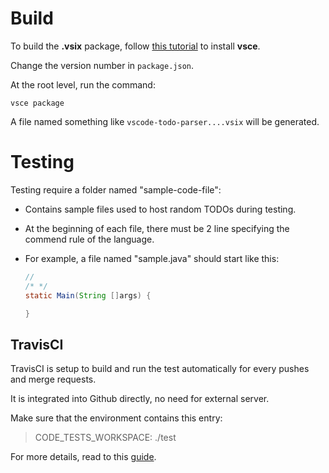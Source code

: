 # Build
To build the __.vsix__ package, follow [this tutorial](https://code.visualstudio.com/docs/tools/vscecli) to install __vsce__.

Change the version number in `package.json`.

At the root level, run the command:
```shell
vsce package
```

A file named something like `vscode-todo-parser....vsix` will be generated.

# Testing

Testing require a folder named "sample-code-file":
- Contains sample files used to host random TODOs during testing.
- At the beginning of each file, there must be 2 line specifying the commend rule of the language. 
- For example, a file named "sample.java" should start like this:

  ```java
  //
  /* */
  static Main(String []args) {

  }
  ```
## TravisCI

TravisCI is setup to build and run the test automatically for every pushes and merge requests.

It is integrated into Github directly, no need for external server.

Make sure that the environment contains this entry:

> CODE_TESTS_WORKSPACE: ./test

For more details, read to this [guide](https://code.visualstudio.com/docs/extensions/testing-extensions#_running-tests-automatically-on-travis-ci-build-machines).

